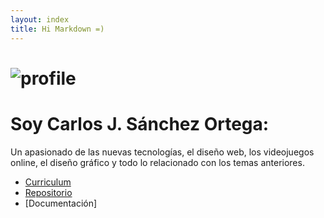 ```yaml
---
layout: index
title: Hi Markdown =)
---
```

# ![profile](https://carlosjsanch3z.github.io/images/profile.jpg)

# Soy Carlos J. Sánchez Ortega:

Un apasionado de las nuevas tecnologías, el diseño web, los videojuegos online, el diseño gráfico y todo lo relacionado con los temas anteriores.


* [Curriculum](https://carlosjsanch3z.github.io/about)
* [Repositorio](https://github.com/carlosjsanch3z/carlosjsanch3z.github.io)
* [Documentación]
